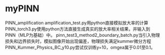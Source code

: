 # myPINN
PINN_amplification
amplification_test.py用python直接模拟放大率的计算
PINN_torch3.py使用python方法直接生成真实的放大率相关结果，并输入到PINN（MLP为基础）中。
pinn_test3_method2_boundary_batch.py当引入物理损失和边界损失时，模拟图像开始出现偏差，物理损失满足kummer微分方程
PINN_Kummer_Physics_BC_y10.py尝试仅训练y=10，omgea属于0.01至0.1。
